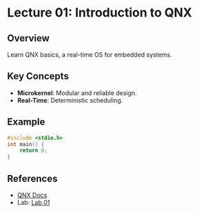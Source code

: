 # Lecture 01: Introduction to QNX

## Overview
Learn QNX basics, a real-time OS for embedded systems.

## Key Concepts
- **Microkernel**: Modular and reliable design.
- **Real-Time**: Deterministic scheduling.

## Example
```c
#include <stdio.h>
int main() {
    return 0;
}
```

## References
- [QNX Docs](https://www.qnx.com/developers/docs/)
- Lab: [Lab 01](../labs/lab_01_setup_environment/lab_01_setup_environment.md)
